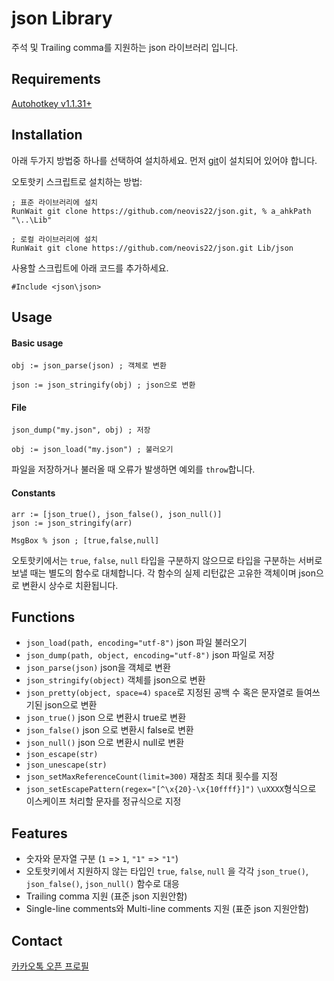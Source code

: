 # json Library
주석 및 Trailing comma를 지원하는 json 라이브러리 입니다.

## Requirements
[Autohotkey v1.1.31+](https://www.autohotkey.com/)

## Installation
아래 두가지 방법중 하나를 선택하여 설치하세요. 먼저 [git](https://git-scm.com/download/win)이 설치되어 있어야 합니다.

오토핫키 스크립트로 설치하는 방법:
```ahk
; 표준 라이브러리에 설치
RunWait git clone https://github.com/neovis22/json.git, % a_ahkPath "\..\Lib"

; 로컬 라이브러리에 설치
RunWait git clone https://github.com/neovis22/json.git Lib/json
```

사용할 스크립트에 아래 코드를 추가하세요.
```ahk
#Include <json\json>
```

## Usage

#### Basic usage
```ahk
obj := json_parse(json) ; 객체로 변환

json := json_stringify(obj) ; json으로 변환
```

#### File
```ahk
json_dump("my.json", obj) ; 저장

obj := json_load("my.json") ; 불러오기
```
파일을 저장하거나 불러올 때 오류가 발생하면 예외를 `throw`합니다.

#### Constants
```ahk
arr := [json_true(), json_false(), json_null()]
json := json_stringify(arr)

MsgBox % json ; [true,false,null]
```
오토핫키에서는 `true`, `false`, `null` 타입을 구분하지 않으므로 타입을 구분하는 서버로 보낼 때는 별도의 함수로 대체합니다. 각 함수의 실제 리턴값은 고유한 객체이며 json으로 변환시 상수로 치환됩니다.

## Functions
- `json_load(path, encoding="utf-8")` json 파일 불러오기
- `json_dump(path, object, encoding="utf-8")` json 파일로 저장
- `json_parse(json)`
json을 객체로 변환
- `json_stringify(object)`
객체를 json으로 변환
- `json_pretty(object, space=4)`
`space`로 지정된 공백 수 혹은 문자열로 들여쓰기된 json으로 변환
- `json_true()`
json 으로 변환시 true로 변환
- `json_false()`
json 으로 변환시 false로 변환
- `json_null()`
json 으로 변환시 null로 변환
- `json_escape(str)`
- `json_unescape(str)`
- `json_setMaxReferenceCount(limit=300)`
재참조 최대 횟수를 지정
- `json_setEscapePattern(regex="[^\x{20}-\x{10ffff}]")`
`\uXXXX`형식으로 이스케이프 처리할 문자를 정규식으로 지정

## Features
- 숫자와 문자열 구분 (`1` => `1`, `"1"` => `"1"`)
- 오토핫키에서 지원하지 않는 타입인 `true`, `false`, `null` 을 각각 `json_true()`, `json_false()`, `json_null()` 함수로 대응
- Trailing comma 지원 (표준 json 지원안함)
- Single-line comments와 Multi-line comments 지원 (표준 json 지원안함)

## Contact
[카카오톡 오픈 프로필](https://open.kakao.com/me/neovis)
